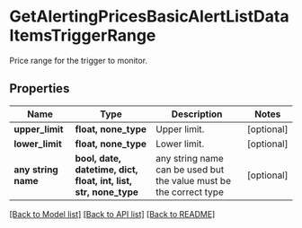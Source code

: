 # GetAlertingPricesBasicAlertListDataItemsTriggerRange

Price range for the trigger to monitor.

## Properties
Name | Type | Description | Notes
------------ | ------------- | ------------- | -------------
**upper_limit** | **float, none_type** | Upper limit. | [optional] 
**lower_limit** | **float, none_type** | Lower limit. | [optional] 
**any string name** | **bool, date, datetime, dict, float, int, list, str, none_type** | any string name can be used but the value must be the correct type | [optional]

[[Back to Model list]](../README.md#documentation-for-models) [[Back to API list]](../README.md#documentation-for-api-endpoints) [[Back to README]](../README.md)



